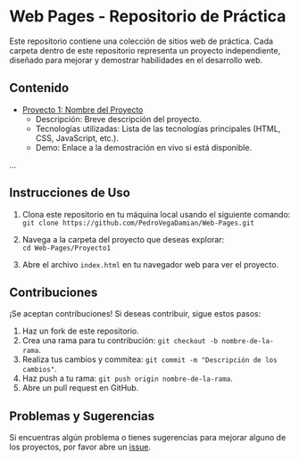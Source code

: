 # Web Pages - Repositorio de Práctica

Este repositorio contiene una colección de sitios web de práctica. Cada carpeta dentro de este repositorio representa un proyecto independiente, diseñado para mejorar y demostrar habilidades en el desarrollo web.

## Contenido

- [Proyecto 1: Nombre del Proyecto](/Proyecto1)
  - Descripción: Breve descripción del proyecto.
  - Tecnologías utilizadas: Lista de las tecnologías principales (HTML, CSS, JavaScript, etc.).
  - Demo: Enlace a la demostración en vivo si está disponible.

...

## Instrucciones de Uso

1. Clona este repositorio en tu máquina local usando el siguiente comando: <br>
`git clone https://github.com/PedroVegaDamian/Web-Pages.git`
2. Navega a la carpeta del proyecto que deseas explorar: <br>
`cd Web-Pages/Proyecto1`

3. Abre el archivo `index.html` en tu navegador web para ver el proyecto.

## Contribuciones

¡Se aceptan contribuciones! Si deseas contribuir, sigue estos pasos:

1. Haz un fork de este repositorio.
2. Crea una rama para tu contribución: `git checkout -b nombre-de-la-rama`.
3. Realiza tus cambios y commitea: `git commit -m "Descripción de los cambios"`.
4. Haz push a tu rama: `git push origin nombre-de-la-rama`.
5. Abre un pull request en GitHub.

## Problemas y Sugerencias

Si encuentras algún problema o tienes sugerencias para mejorar alguno de los proyectos, por favor abre un [issue](https://github.com/PedroVegaDamian/Web-Pages/issues).
